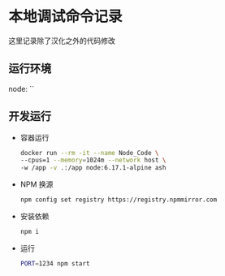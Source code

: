 # 本地调试命令记录

这里记录除了汉化之外的代码修改

## 运行环境
node: ``

## 开发运行

- 容器运行
  ```bash
  docker run --rm -it --name Node_Code \
  --cpus=1 --memory=1024m --network host \
  -w /app -v .:/app node:6.17.1-alpine ash
  ```
- NPM 换源
  ```bash
  npm config set registry https://registry.npmmirror.com
  ```
- 安装依赖
  ```bash
  npm i
  ```
- 运行
  ```bash
  PORT=1234 npm start
  ```


